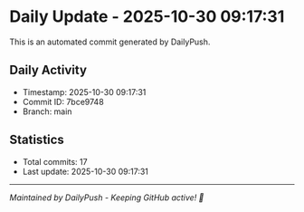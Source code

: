 # Daily Update - 2025-10-30 09:17:31

This is an automated commit generated by DailyPush.

## Daily Activity
- Timestamp: 2025-10-30 09:17:31
- Commit ID: 7bce9748
- Branch: main

## Statistics
- Total commits: 17
- Last update: 2025-10-30 09:17:31

---
*Maintained by DailyPush - Keeping GitHub active! 🚀*
